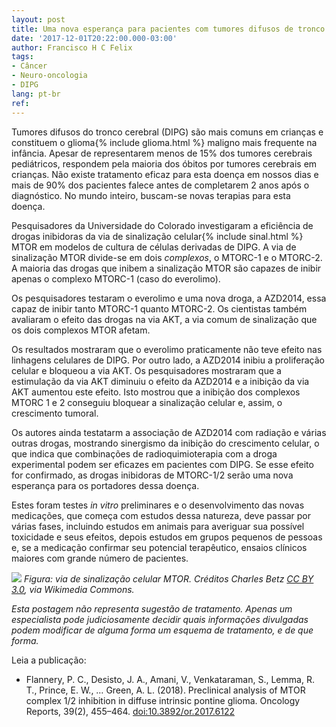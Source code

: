 ```yaml
---
layout: post
title: Uma nova esperança para pacientes com tumores difusos de tronco cerebral
date: '2017-12-01T20:22:00.000-03:00'
author: Francisco H C Felix
tags:
- Câncer
- Neuro-oncologia
- DIPG
lang: pt-br
ref:
---
```


Tumores difusos do tronco cerebral (DIPG) são mais comuns em crianças e constituem o glioma{% include glioma.html %} maligno mais frequente na infância. Apesar de representarem menos de 15% dos tumores cerebrais pediátricos, respondem pela maioria dos óbitos por tumores cerebrais em crianças. Não existe tratamento eficaz para esta doença em nossos dias e mais de 90% dos pacientes falece antes de completarem 2 anos após o diagnóstico. No mundo inteiro, buscam-se novas terapias para esta doença.
  <!--more-->

Pesquisadores da Universidade do Colorado investigaram a eficiência de drogas inibidoras da via de sinalização celular{% include sinal.html %} MTOR em modelos de cultura de células derivadas de DIPG. A via de sinalização MTOR divide-se em dois _complexos_, o MTORC-1 e o MTORC-2. A maioria das drogas que inibem a sinalização MTOR são capazes de inibir apenas o complexo  MTORC-1 (caso do everolimo).

Os pesquisadores testaram o everolimo e uma nova droga, a AZD2014, essa capaz de inibir tanto MTORC-1 quanto MTORC-2. Os cientistas também avaliaram o efeito das drogas na via AKT, a via comum de sinalização que os dois complexos MTOR afetam.

Os resultados mostraram que o everolimo praticamente não teve efeito nas linhagens celulares de DIPG. Por outro lado, a AZD2014 inibiu a proliferação celular e bloqueou a via AKT. Os pesquisadores mostraram que a estimulação da via AKT diminuiu o efeito da AZD2014 e a inibição da via AKT aumentou este efeito. Isto mostrou que a inibição dos complexos MTORC 1 e 2 conseguiu bloquear a sinalização celular e, assim, o crescimento tumoral.

Os autores ainda testatarm a associação de AZD2014 com radiação e várias outras drogas, mostrando sinergismo da inibição do crescimento celular, o que indica que combinações de radioquimioterapia com a droga experimental podem ser eficazes em pacientes com DIPG. Se esse efeito for confirmado, as drogas inibidoras de MTORC-1/2 serão uma nova esperança para os portadores dessa doença.

Estes foram testes _in vitro_ preliminares e o desenvolvimento das novas medicações, que começa com estudos dessa natureza, deve passar por várias fases, incluindo estudos em animais para averiguar sua possível toxicidade e seus efeitos, depois estudos em grupos pequenos de pessoas e, se a medicação confirmar seu potencial terapêutico, ensaios clínicos maiores com grande número de pacientes.

![](https://upload.wikimedia.org/wikipedia/commons/5/5c/MTOR-pathway-v1.7.svg)
_Figura: via de sinalização celular MTOR. Créditos Charles Betz [CC BY 3.0](https://creativecommons.org/licenses/by/3.0), via Wikimedia Commons._

_Esta postagem não representa sugestão de tratamento. Apenas um especialista pode judiciosamente decidir quais informações divulgadas podem modificar de alguma forma um esquema de tratamento, e de que forma._

Leia a publicação:
- Flannery, P. C., Desisto, J. A., Amani, V., Venkataraman, S., Lemma, R. T., Prince, E. W., … Green, A. L. (2018). Preclinical analysis of MTOR complex 1/2 inhibition in diffuse intrinsic pontine glioma. Oncology Reports, 39(2), 455–464. [doi:10.3892/or.2017.6122](http://doi.org/10.3892/or.2017.6122)

